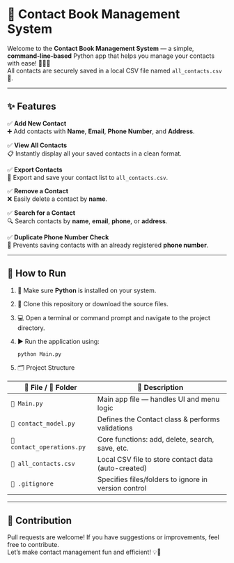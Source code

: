 # 📒 Contact Book Management System

Welcome to the **Contact Book Management System** — a simple, **command-line-based** Python app that helps you manage your contacts with ease! 🧑‍💻📱  
All contacts are securely saved in a local CSV file named `all_contacts.csv` 📂.

---

## ✨ Features

✅ **Add New Contact**  
➕ Add contacts with **Name**, **Email**, **Phone Number**, and **Address**.

✅ **View All Contacts**  
📋 Instantly display all your saved contacts in a clean format.

✅ **Export Contacts**  
💾 Export and save your contact list to `all_contacts.csv`.

✅ **Remove a Contact**  
❌ Easily delete a contact by **name**.

✅ **Search for a Contact**  
🔍 Search contacts by **name**, **email**, **phone**, or **address**.

✅ **Duplicate Phone Number Check**  
🚫 Prevents saving contacts with an already registered **phone number**.

---

## 🚀 How to Run

1. 🐍 Make sure **Python** is installed on your system.  
2. 📁 Clone this repository or download the source files.  
3. 💻 Open a terminal or command prompt and navigate to the project directory.  
4. ▶️ Run the application using:

    ```bash
    python Main.py
    ```

5. 🗂️ Project Structure

| 📄 File / 📁 Folder         | 📝 Description                                         |
|----------------------------|--------------------------------------------------------|
| `📄 Main.py`               | Main app file — handles UI and menu logic             |
| `📄 contact_model.py`      | Defines the Contact class & performs validations       |
| `📄 contact_operations.py` | Core functions: add, delete, search, save, etc.        |
| `📄 all_contacts.csv`      | Local CSV file to store contact data (auto-created)    |
| `📄 .gitignore`            | Specifies files/folders to ignore in version control   |



---

## 🙌 Contribution

Pull requests are welcome! If you have suggestions or improvements, feel free to contribute.  
Let’s make contact management fun and efficient! 💡🤝



